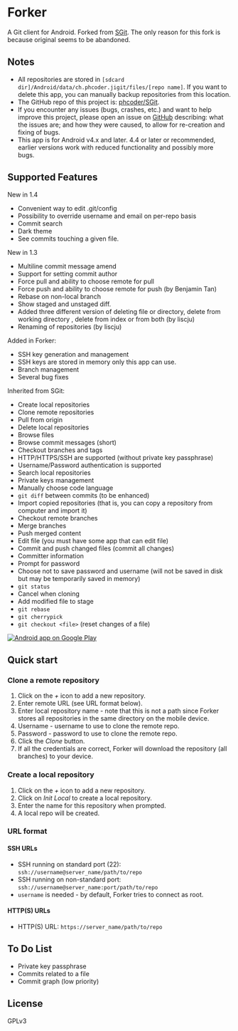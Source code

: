 # Forker

A Git client for Android. Forked from [SGit](https://play.google.com/store/apps/details?id=me.sheimi.sgit). The only reason for this fork is because original seems to be abandoned.

## Notes

 * All repositories are stored in `[sdcard dir]/Android/data/ch.phcoder.jigit/files/[repo name]`. If you want to delete this app, you can manually backup repositories from this location.
 * The GitHub repo of this project is: [phcoder/SGit](https://github.com/phcoder/SGit).
 * If you encounter any issues (bugs, crashes, etc.) and want to help improve this project, please open an issue on [GitHub](https://github.com/phcoder/SGit/issues/new) describing: what the issues are; and how they were caused, to allow for re-creation and fixing of bugs.
 * This app is for Android v4.x and later. 4.4 or later or recommended, earlier versions work with reduced functionality and possibly more bugs.

## Supported Features

New in 1.4

* Convenient way to edit .git/config
* Possibility to override username and email on per-repo basis
* Commit search
* Dark theme
* See commits touching a given file.

New in 1.3

* Multiline commit message amend
* Support for setting commit author
* Force pull and ability to choose remote for pull
* Force push and ability to choose remote for push (by Benjamin Tan)
* Rebase on non-local branch
* Show staged and unstaged diff.
* Added three different version of deleting file or directory,
  delete from working directory , delete from index or from both (by liscju)
* Renaming of repositories (by liscju)

Added in Forker:

* SSH key generation and management
* SSH keys are stored in memory only this app can use.
* Branch management
* Several bug fixes

Inherited from SGit:

* Create local repositories
* Clone remote repositories
* Pull from origin
* Delete local repositories
* Browse files
* Browse commit messages (short)
* Checkout branches and tags
* HTTP/HTTPS/SSH are supported (without private key passphrase)
* Username/Password authentication is supported
* Search local repositories
* Private keys management
* Manually choose code language
* `git diff` between commits (to be enhanced)
* Import copied repositories (that is, you can copy a repository from computer and import it)
* Checkout remote branches
* Merge branches
* Push merged content
* Edit file (you must have some app that can edit file)
* Commit and push changed files (commit all changes)
* Committer information
* Prompt for password
* Choose not to save password and username (will not be saved in disk but may be temporarily saved in memory)
* `git status`
* Cancel when cloning
* Add modified file to stage
* `git rebase`
* `git cherrypick`
* `git checkout <file>` (reset changes of a file)

<a href="https://play.google.com/store/apps/details?id=ch.phcoder.jigit"><img alt="Android app on Google Play" src="https://developer.android.com/images/brand/en_app_rgb_wo_45.png" /></a>

## Quick start

### Clone a remote repository

1. Click on the *+* icon to add a new repository.
2. Enter remote URL (see URL format below).
3. Enter local repository name - note that this is not a path since Forker stores all repositories in the same directory on the mobile device.
4. Username - username to use to clone the remote repo.
5. Password - password to use to clone the remote repo.
6. Click the *Clone* button.
7. If all the credentials are correct, Forker will download the repository (all branches) to your device.

### Create a local repository
1. Click on the *+* icon to add a new repository.
2. Click on *Init Local* to create a local repository.
3. Enter the name for this repository when prompted.
4. A local repo will be created.

### URL format

#### SSH URLs

 * SSH running on standard port (22): `ssh://username@server_name/path/to/repo`
* SSH running on non-standard port: `ssh://username@server_name:port/path/to/repo`
* `username` is needed - by default, Forker tries to connect as root.

#### HTTP(S) URLs

* HTTP(S) URL: `https://server_name/path/to/repo`

## To Do List

 * Private key passphrase
 * Commits related to a file
 * Commit graph (low priority)

## License

GPLv3


